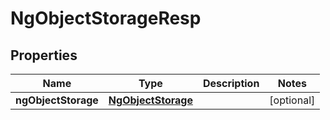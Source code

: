 # NgObjectStorageResp

## Properties
Name | Type | Description | Notes
------------ | ------------- | ------------- | -------------
**ngObjectStorage** | [**NgObjectStorage**](NgObjectStorage.md) |  |  [optional]
